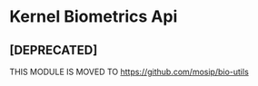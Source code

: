 # Kernel Biometrics Api
## [DEPRECATED]

THIS MODULE IS MOVED TO https://github.com/mosip/bio-utils
